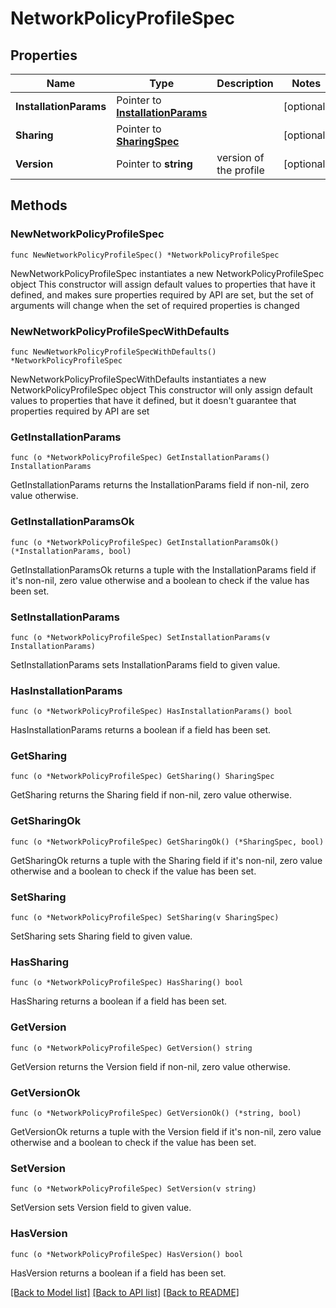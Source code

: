 # NetworkPolicyProfileSpec

## Properties

Name | Type | Description | Notes
------------ | ------------- | ------------- | -------------
**InstallationParams** | Pointer to [**InstallationParams**](InstallationParams.md) |  | [optional] 
**Sharing** | Pointer to [**SharingSpec**](SharingSpec.md) |  | [optional] 
**Version** | Pointer to **string** | version of the profile | [optional] 

## Methods

### NewNetworkPolicyProfileSpec

`func NewNetworkPolicyProfileSpec() *NetworkPolicyProfileSpec`

NewNetworkPolicyProfileSpec instantiates a new NetworkPolicyProfileSpec object
This constructor will assign default values to properties that have it defined,
and makes sure properties required by API are set, but the set of arguments
will change when the set of required properties is changed

### NewNetworkPolicyProfileSpecWithDefaults

`func NewNetworkPolicyProfileSpecWithDefaults() *NetworkPolicyProfileSpec`

NewNetworkPolicyProfileSpecWithDefaults instantiates a new NetworkPolicyProfileSpec object
This constructor will only assign default values to properties that have it defined,
but it doesn't guarantee that properties required by API are set

### GetInstallationParams

`func (o *NetworkPolicyProfileSpec) GetInstallationParams() InstallationParams`

GetInstallationParams returns the InstallationParams field if non-nil, zero value otherwise.

### GetInstallationParamsOk

`func (o *NetworkPolicyProfileSpec) GetInstallationParamsOk() (*InstallationParams, bool)`

GetInstallationParamsOk returns a tuple with the InstallationParams field if it's non-nil, zero value otherwise
and a boolean to check if the value has been set.

### SetInstallationParams

`func (o *NetworkPolicyProfileSpec) SetInstallationParams(v InstallationParams)`

SetInstallationParams sets InstallationParams field to given value.

### HasInstallationParams

`func (o *NetworkPolicyProfileSpec) HasInstallationParams() bool`

HasInstallationParams returns a boolean if a field has been set.

### GetSharing

`func (o *NetworkPolicyProfileSpec) GetSharing() SharingSpec`

GetSharing returns the Sharing field if non-nil, zero value otherwise.

### GetSharingOk

`func (o *NetworkPolicyProfileSpec) GetSharingOk() (*SharingSpec, bool)`

GetSharingOk returns a tuple with the Sharing field if it's non-nil, zero value otherwise
and a boolean to check if the value has been set.

### SetSharing

`func (o *NetworkPolicyProfileSpec) SetSharing(v SharingSpec)`

SetSharing sets Sharing field to given value.

### HasSharing

`func (o *NetworkPolicyProfileSpec) HasSharing() bool`

HasSharing returns a boolean if a field has been set.

### GetVersion

`func (o *NetworkPolicyProfileSpec) GetVersion() string`

GetVersion returns the Version field if non-nil, zero value otherwise.

### GetVersionOk

`func (o *NetworkPolicyProfileSpec) GetVersionOk() (*string, bool)`

GetVersionOk returns a tuple with the Version field if it's non-nil, zero value otherwise
and a boolean to check if the value has been set.

### SetVersion

`func (o *NetworkPolicyProfileSpec) SetVersion(v string)`

SetVersion sets Version field to given value.

### HasVersion

`func (o *NetworkPolicyProfileSpec) HasVersion() bool`

HasVersion returns a boolean if a field has been set.


[[Back to Model list]](../README.md#documentation-for-models) [[Back to API list]](../README.md#documentation-for-api-endpoints) [[Back to README]](../README.md)


